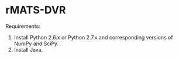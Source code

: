 # rMATS-DVR



Requirements:
1) Install Python 2.6.x or Python 2.7.x and corresponding versions of NumPy and SciPy.
2) Install Java. 






